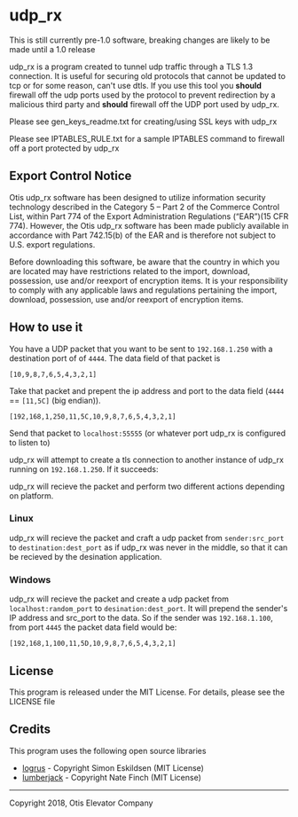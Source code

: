 # udp_rx
This is still currently pre-1.0 software, breaking changes are likely to be made until a 1.0 release

udp_rx is a program created to tunnel udp traffic through a TLS 1.3 connection. It is useful for securing old protocols that cannot be updated to tcp or for some reason, can't use dtls. If you use this tool you **should** firewall off the udp ports used by the protocol to prevent redirection by a malicious third party and **should** firewall off the UDP port used by udp_rx.

Please see gen_keys_readme.txt for creating/using SSL keys with udp_rx

Please see IPTABLES_RULE.txt for a sample IPTABLES command to firewall off a port protected by udp_rx

## Export Control Notice
Otis udp_rx software has been designed to utilize information security technology described in the Category 5 – Part 2 of the Commerce Control List, within Part 774 of the Export Administration Regulations (“EAR”)(15 CFR 774).  However, the Otis udp_rx software has been made publicly available in accordance with Part 742.15(b) of the EAR and is therefore not subject to U.S. export regulations. 

Before downloading this software, be aware that the country in which you are located may have restrictions related to the import, download, possession, use and/or reexport of encryption items.  It is your responsibility to comply with any applicable laws and regulations pertaining the import, download, possession, use and/or reexport of encryption items.

## How to use it
You have a UDP packet that you want to be sent to `192.168.1.250` with a destination port of of `4444`. The data field of that packet is 

```[10,9,8,7,6,5,4,3,2,1]```

Take that packet and prepent the ip address and port to the data field (`4444` == `[11,5C]` (big endian)).

```[192,168,1,250,11,5C,10,9,8,7,6,5,4,3,2,1]```

Send that packet to `localhost:55555` (or whatever port udp_rx is configured to listen to)

udp_rx will attempt to create a tls connection to another instance of udp_rx running on `192.168.1.250`. If it succeeds:

udp_rx will recieve the packet and perform two different actions depending on platform.

### Linux
udp_rx will recieve the packet and craft a udp packet from `sender:src_port` to `destination:dest_port` as if udp_rx was never in the middle, so that it can be recieved by the desination application.

### Windows
udp_rx will recieve the packet and create a udp packet from `localhost:random_port` to `desination:dest_port`. It will prepend the sender's IP address and src_port to the data. So if the sender was `192.168.1.100`, from port `4445` the packet data field would be:

```[192,168,1,100,11,5D,10,9,8,7,6,5,4,3,2,1]```

## License
This program is released under the MIT License. For details, please see the LICENSE file

## Credits
This program uses the following open source libraries
* [logrus](https://github.com/sirupsen/logrus) - Copyright Simon Eskildsen (MIT License)
* [lumberjack](https://github.com/natefinch/lumberjack/tree/v2.1) - Copyright Nate Finch (MIT License)

---

Copyright 2018, Otis Elevator Company